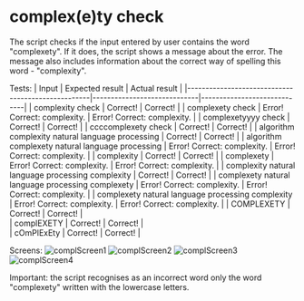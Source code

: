 # complex(e)ty check

The script checks if the input entered by user contains the word "complexety". If it does, the script shows a message about the error. 
The message also includes information about the correct way of spelling this word - "complexity".

Tests:
| Input                                             | Expected result             | Actual result               |
|---------------------------------------------------|-----------------------------|-----------------------------|
| complexity check                                  | Correct!                    | Correct!                    |
| complexety check                                  | Error! Correct: complexity. | Error! Correct: complexity. |
| complexetyyyy check                               | Correct!                    | Correct!                    |
| ccccomplexety check                               | Correct!                    | Correct!                    |
| algorithm complexity natural language processing  | Correct!                    | Correct!                    |
| algorithm complexety natural language processing  | Error! Correct: complexity. | Error! Correct: complexity. |
| complexity                                        | Correct!                    | Correct!                    |
| complexety                                        | Error! Correct: complexity. | Error! Correct: complexity. |
| complexity natural language processing complexity | Correct!                    | Correct!                    |
| complexety natural language processing complexety | Error! Correct: complexity. | Error! Correct: complexity. |
| complexety natural language processing complexity | Error! Correct: complexity. | Error! Correct: complexity. |
| COMPLEXETY                                        | Correct!                    | Correct!                    |  
| complEXETY                                        | Correct!                    | Correct!                    |  
| cOmPlExEty                                        | Correct!                    | Correct!                    |  

Screens:
![complScreen1](screenshots/complScreen1.png)
![complScreen2](screenshots/complScreen2.png)
![complScreen3](screenshots/complScreen3.png)
![complScreen4](screenshots/complScreen4.png)


Important: the script recognises as an incorrect word only the word "complexety" written with the lowercase letters.
